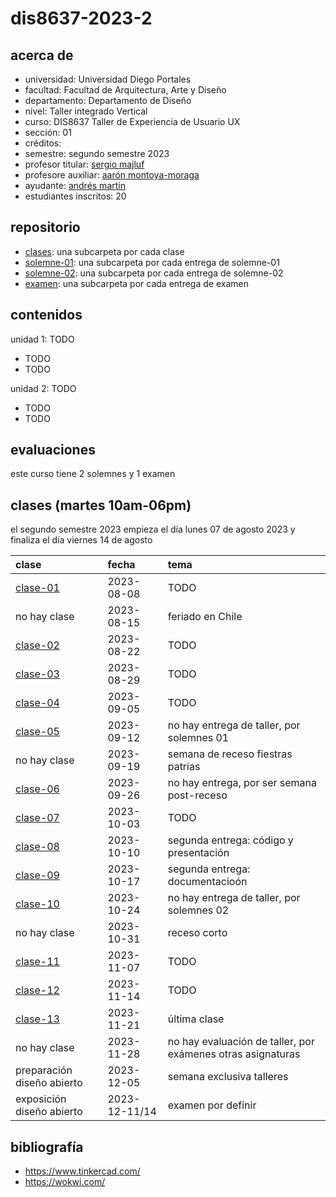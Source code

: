 # dis8637-2023-2

## acerca de

- universidad: Universidad Diego Portales
- facultad: Facultad de Arquitectura, Arte y Diseño
- departamento: Departamento de Diseño
- nivel: Taller integrado Vertical
- curso: DIS8637 Taller de Experiencia de Usuario UX
- sección: 01
- créditos: 
- semestre: segundo semestre 2023
- profesor titular: [sergio majluf](https://github.com/sergiomajluf/)
- profesore auxiliar: [aarón montoya-moraga](https://github.com/montoyamoraga/)
- ayudante: [andrés martin](https://github.com/AndresMartinM/)
- estudiantes inscritos: 20

## repositorio

- [clases](./clases/): una subcarpeta por cada clase
- [solemne-01](./solemne-01/): una subcarpeta por cada entrega de solemne-01
- [solemne-02](./solemne-02/): una subcarpeta por cada entrega de solemne-02
- [examen](./examen/): una subcarpeta por cada entrega de examen

## contenidos

unidad 1: TODO

- TODO
- TODO

unidad 2: TODO

- TODO
- TODO

## evaluaciones

este curso tiene 2 solemnes y 1 examen

## clases (martes 10am-06pm)

el segundo semestre 2023 empieza el día lunes 07 de agosto 2023 y finaliza el día viernes 14 de agosto

| clase                        | fecha         | tema                                                        |
| :--------------------------- | :------------ | :---------------------------------------------------------- |
| [clase-01](clases/clase-01/) | 2023-08-08    | TODO                                                        |
| no hay clase                 | 2023-08-15    | feriado en Chile                                            |
| [clase-02](clases/clase-02/) | 2023-08-22    | TODO                                                        |
| [clase-03](clases/clase-03/) | 2023-08-29    | TODO                                                        |
| [clase-04](clases/clase-04/) | 2023-09-05    | TODO                                                        |
| [clase-05](clases/clase-05/) | 2023-09-12    | no hay entrega de taller, por solemnes 01                   |
| no hay clase                 | 2023-09-19    | semana de receso fiestras patrias                           |
| [clase-06](clases/clase-06/) | 2023-09-26    | no hay entrega, por ser semana post-receso                  |
| [clase-07](clases/clase-07/) | 2023-10-03    | TODO                                                        |
| [clase-08](clases/clase-08/) | 2023-10-10    | segunda entrega: código y presentación                      |
| [clase-09](clases/clase-09/) | 2023-10-17    | segunda entrega: documentacioón                             |
| [clase-10](clases/clase-10/) | 2023-10-24    | no hay entrega de taller, por solemnes 02                   |
| no hay clase                 | 2023-10-31    | receso corto                                                |
| [clase-11](clases/clase-11/) | 2023-11-07    | TODO                                                        |
| [clase-12](clases/clase-12/) | 2023-11-14    | TODO                                                        |
| [clase-13](clases/clase-13/) | 2023-11-21    | última clase                                                |
| no hay clase                 | 2023-11-28    | no hay evaluación de taller, por exámenes otras asignaturas |
| preparación diseño abierto   | 2023-12-05    | semana exclusiva talleres                                   |
| exposición diseño abierto    | 2023-12-11/14 | examen por definir                                          |

## bibliografía

- https://www.tinkercad.com/
- https://wokwi.com/
